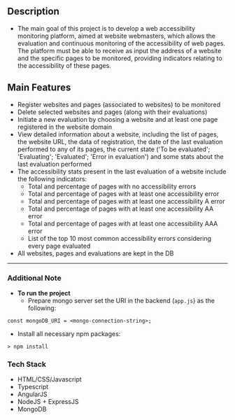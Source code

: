 ## Description
- The main goal of this project is to develop a web accessibility monitoring platform, aimed at website webmasters, which allows the evaluation and continuous monitoring of the accessibility of web pages. The platform must be able to receive as input the address of a website and the specific pages to be monitored, providing indicators relating to the accessibility of these pages.

## Main Features
- Register websites and pages (associated to websites) to be monitored
- Delete selected websites and pages (along with their evaluations)
- Initiate a new evaluation by choosing a website and at least one page registered in the website domain
- View detailed information about a website, including the list of pages, the website URL, the data of registration, the date of the last evaluation performed to any of its pages, the current state ('To be evaluated'; 'Evaluating'; 'Evaluated'; 'Error in evaluation') and some stats about the last evaluation performed
- The accessibility stats present in the last evaluation of a website include the following indicators:
  - Total and percentage of pages with no accessibility errors
  - Total and percentage of pages with at least one accessibility error
  - Total and percentage of pages with at least one accessibility A error
  - Total and percentage of pages with at least one accessibility AA error
  - Total and percentage of pages with at least one accessibility AAA error
  - List of the top 10 most common accessibility errors considering every page evaluated
- All websites, pages and evaluations are kept in the DB
---
### Additional Note
- **To run the project**
  - Prepare mongo server set the URI in the backend (`app.js`) as the following:
```
const mongoDB_URI = <mongo-connection-string>;
```
- Install all necessary npm packages:
```
> npm install
```
### Tech Stack
- HTML/CSS/Javascript
- Typescript
- AngularJS
- NodeJS + ExpressJS
- MongoDB
